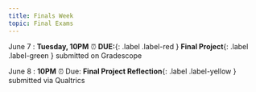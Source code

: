 ```yaml
---
title: Finals Week
topic: Final Exams
---
```


June 7
 : **Tuesday, 10PM** ⏰  **DUE:**{: .label .label-red } **Final Project**{: .label .label-green } submitted on Gradescope

June 8
 : **10PM** ⏰  Due: **Final Project Reflection**{: .label .label-yellow } submitted via Qualtrics

